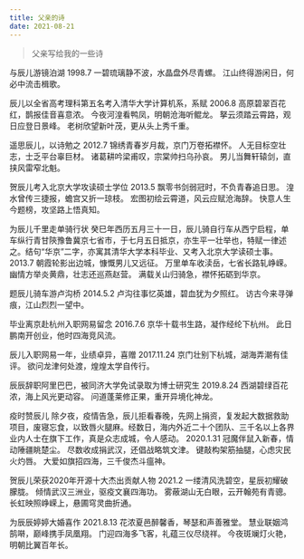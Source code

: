 ```yaml
---
title: 父亲的诗
date: 2021-08-21
---
```


> 父亲写给我的一些诗

与辰儿游镜泊湖
1998.7
一碧琉璃静不波，水晶盘外尽青螺。
江山终得游闲日，何必中流击楫歌。

辰儿以全省高考理科第五名考入清华大学计算机系，系赋
2006.8
高原碧翠百花红，鹊报佳音喜意浓。
今夜河湟看鸭凤，明朝沧海听鲲龙。
拏云须踏云霄路，观日应登日景峰。
老树欣望新叶茂，更从头上秀千重。

遥思辰儿，以诗勉之
2012.7
锦绣青春岁月裁，京门万卷拓襟怀。
人无目标空壮志，士乏平台辜巨材。
诸葛耕吟梁甫叹，宗棠帅扫乌孙哀。
男儿当舞轩辕剑，直挟风雷窄北魁。

贺辰儿考入北京大学攻读硕士学位
2013.5
飘零书剑弱冠时，不负青春追日思。
湟水曾传三捷报，蟾宫又折一琼枝。
宏图初绘云霄道，风云应赋沧海辞。
快意人生今题榜，攻坚路上悟真知。

为辰儿千里走单骑行状
癸巳年西历五月三十一日，辰儿骑自行车从西宁启程，单车纵行青甘陝豫鲁冀京七省市，于七月五日抵京，亦生平一壮举也，特赋一律述之。结句“华京”二字，亦寓其清华大学本科毕业、又考入北京大学读硕士事。
2013.7
朝霞轮影出边城，慷慨男儿又远征。
万里单车收渎岳，七省长路轧峥嵘。
幽情方举炎黄鼎，壮志还巡燕赵营。
满载关山归骑急，襟怀拓砺到华京。

题辰儿骑车游卢沟桥
2014.5.2
卢沟往事忆英雄，碧血犹为夕照红。
访古今来寻弹痕，江山烈烈一望中。

毕业离京赴杭州入职网易留念
2016.7.6
京华十载书生路，凝作经纶下杭州。
此日鹏南开创业，他时四海竞风流。

辰儿入职网易一年，业绩卓异，喜赠
2017.11.24
京门壮别下杭城，湖海弄潮有佳评。
欲问龙津何处渡，煌煌太学自传行。

辰辰辞职阿里巴巴，被同济大学免试录取为博士研究生
2019.8.24
西湖碧绿百花浓，海上风光更动容。
问道蓬莱修正果，重开异境化神龙。

疫时赞辰儿 
除夕夜，疫情告急，辰儿拒看春晚，先网上捐资，复发起大数据救助项目，废寝忘食，以致唇火腿麻。经数日，海内外近二十个团队、三千名以上各界业内人士在旗下工作，真是众志成城，令人感动。
2020.1.31 
冠魔伴鼠入新春，情动陲疆眺楚尘。
尽数收成捐武汉，还倡战略筑文津。
键敲构架筋抽腿，心虑灾民火灼唇。
大爱如旗招四海，三千俊杰斗瘟神。

贺辰儿荣获2020年开源十大杰出贡献人物
2021.2
一缕清风洗碧空，星辰初耀破朦胧。
倾情武汉三洲业，驱疫文襄四海功。
雾蔽湖山无白眼，云开翰苑有青骢。
长虹映照峥嵘上，悬圃穹灵曲折通。

为辰辰婷婷大婚喜作
2021.8.13
花浓夏邑醉馨香，琴瑟和声善雅堂。
慧业联姻鸿鹄啭，巅峰携手凤凰翔。
门迎四海多飞客，礼蕴三仪尽绕祥。
今夜斑斓灯火艳，明朝比翼百年长。
